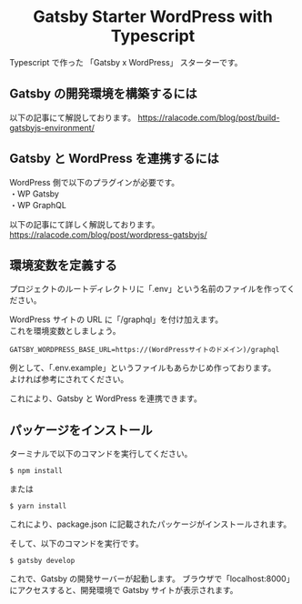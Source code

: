 <h1 align="center">
  Gatsby Starter WordPress with Typescript
</h1>

Typescript で作った 「Gatsby x WordPress」 スターターです。

## Gatsby の開発環境を構築するには

以下の記事にて解説しております。
https://ralacode.com/blog/post/build-gatsbyjs-environment/

## Gatsby と WordPress を連携するには

WordPress 側で以下のプラグインが必要です。<br>
・WP Gatsby<br>
・WP GraphQL

以下の記事にて詳しく解説しております。
https://ralacode.com/blog/post/wordpress-gatsbyjs/

## 環境変数を定義する

プロジェクトのルートディレクトリに「.env」という名前のファイルを作ってください。

WordPress サイトの URL に「/graphql」を付け加えます。<br>
これを環境変数としましょう。

```shell
GATSBY_WORDPRESS_BASE_URL=https://(WordPressサイトのドメイン)/graphql
```

例として、「.env.example」というファイルもあらかじめ作っております。<br>
よければ参考にされてください。

これにより、Gatsby と WordPress を連携できます。

## パッケージをインストール

ターミナルで以下のコマンドを実行してください。

```shell
$ npm install
```

または

```shell
$ yarn install
```

これにより、package.json に記載されたパッケージがインストールされます。

そして、以下のコマンドを実行です。

```shell
$ gatsby develop
```

これで、Gatsby の開発サーバーが起動します。
ブラウザで「localhost:8000」にアクセスすると、開発環境で Gatsby サイトが表示されます。
